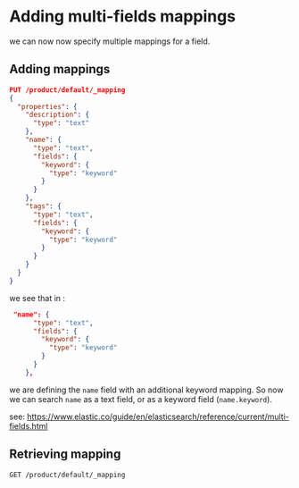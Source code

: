 # Adding multi-fields mappings

we can now now specify multiple mappings for a field.

## Adding mappings

```json
PUT /product/default/_mapping
{
  "properties": {
    "description": {
      "type": "text"
    },
    "name": {
      "type": "text",
      "fields": {
        "keyword": {
          "type": "keyword"
        }
      }
    },
    "tags": {
      "type": "text",
      "fields": {
        "keyword": {
          "type": "keyword"
        }
      }
    }
  }
}
```

we see that in :

```json
 "name": {
      "type": "text",
      "fields": {
        "keyword": {
          "type": "keyword"
        }
      }
    },
```

we are defining the `name` field with an additional keyword mapping. So now we can search `name` as a text field, or as a keyword field (`name.keyword`).

see: https://www.elastic.co/guide/en/elasticsearch/reference/current/multi-fields.html

##  Retrieving mapping

```
GET /product/default/_mapping
```